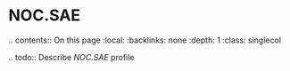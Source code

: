 

# NOC.SAE

.. contents:: On this page
    :local:
    :backlinks: none
    :depth: 1
    :class: singlecol

.. todo::
    Describe *NOC.SAE* profile

